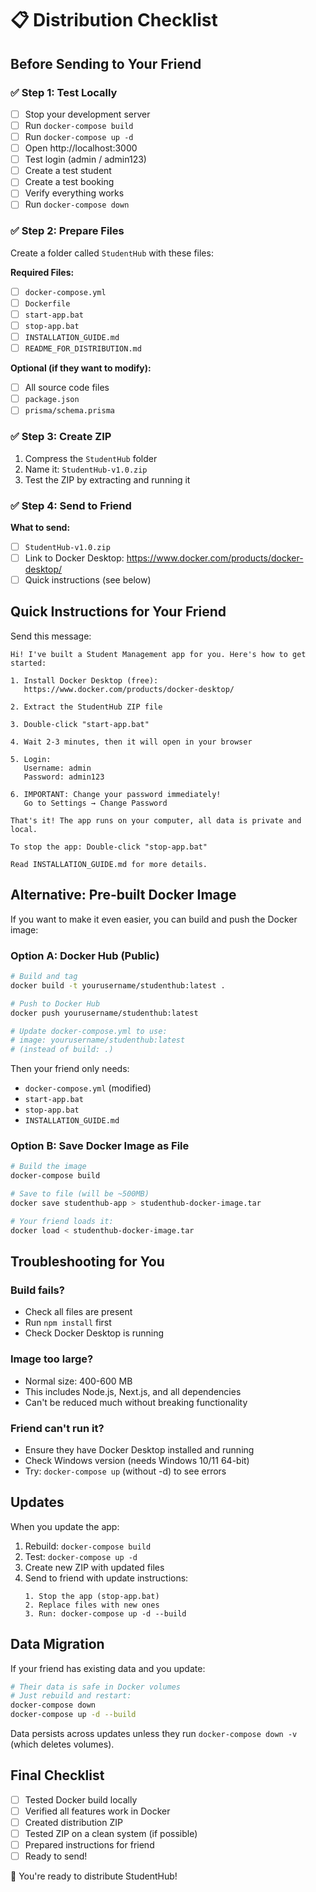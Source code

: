 # 📋 Distribution Checklist

## Before Sending to Your Friend

### ✅ Step 1: Test Locally
- [ ] Stop your development server
- [ ] Run `docker-compose build`
- [ ] Run `docker-compose up -d`
- [ ] Open http://localhost:3000
- [ ] Test login (admin / admin123)
- [ ] Create a test student
- [ ] Create a test booking
- [ ] Verify everything works
- [ ] Run `docker-compose down`

### ✅ Step 2: Prepare Files

Create a folder called `StudentHub` with these files:

**Required Files:**
- [ ] `docker-compose.yml`
- [ ] `Dockerfile`
- [ ] `start-app.bat`
- [ ] `stop-app.bat`
- [ ] `INSTALLATION_GUIDE.md`
- [ ] `README_FOR_DISTRIBUTION.md`

**Optional (if they want to modify):**
- [ ] All source code files
- [ ] `package.json`
- [ ] `prisma/schema.prisma`

### ✅ Step 3: Create ZIP

1. Compress the `StudentHub` folder
2. Name it: `StudentHub-v1.0.zip`
3. Test the ZIP by extracting and running it

### ✅ Step 4: Send to Friend

**What to send:**
- [ ] `StudentHub-v1.0.zip`
- [ ] Link to Docker Desktop: https://www.docker.com/products/docker-desktop/
- [ ] Quick instructions (see below)

## Quick Instructions for Your Friend

Send this message:

```
Hi! I've built a Student Management app for you. Here's how to get started:

1. Install Docker Desktop (free):
   https://www.docker.com/products/docker-desktop/
   
2. Extract the StudentHub ZIP file

3. Double-click "start-app.bat"

4. Wait 2-3 minutes, then it will open in your browser

5. Login:
   Username: admin
   Password: admin123
   
6. IMPORTANT: Change your password immediately!
   Go to Settings → Change Password

That's it! The app runs on your computer, all data is private and local.

To stop the app: Double-click "stop-app.bat"

Read INSTALLATION_GUIDE.md for more details.
```

## Alternative: Pre-built Docker Image

If you want to make it even easier, you can build and push the Docker image:

### Option A: Docker Hub (Public)

```bash
# Build and tag
docker build -t yourusername/studenthub:latest .

# Push to Docker Hub
docker push yourusername/studenthub:latest

# Update docker-compose.yml to use:
# image: yourusername/studenthub:latest
# (instead of build: .)
```

Then your friend only needs:
- `docker-compose.yml` (modified)
- `start-app.bat`
- `stop-app.bat`
- `INSTALLATION_GUIDE.md`

### Option B: Save Docker Image as File

```bash
# Build the image
docker-compose build

# Save to file (will be ~500MB)
docker save studenthub-app > studenthub-docker-image.tar

# Your friend loads it:
docker load < studenthub-docker-image.tar
```

## Troubleshooting for You

### Build fails?
- Check all files are present
- Run `npm install` first
- Check Docker Desktop is running

### Image too large?
- Normal size: 400-600 MB
- This includes Node.js, Next.js, and all dependencies
- Can't be reduced much without breaking functionality

### Friend can't run it?
- Ensure they have Docker Desktop installed and running
- Check Windows version (needs Windows 10/11 64-bit)
- Try: `docker-compose up` (without -d) to see errors

## Updates

When you update the app:

1. Rebuild: `docker-compose build`
2. Test: `docker-compose up -d`
3. Create new ZIP with updated files
4. Send to friend with update instructions:
   ```
   1. Stop the app (stop-app.bat)
   2. Replace files with new ones
   3. Run: docker-compose up -d --build
   ```

## Data Migration

If your friend has existing data and you update:

```bash
# Their data is safe in Docker volumes
# Just rebuild and restart:
docker-compose down
docker-compose up -d --build
```

Data persists across updates unless they run `docker-compose down -v` (which deletes volumes).

## Final Checklist

- [ ] Tested Docker build locally
- [ ] Verified all features work in Docker
- [ ] Created distribution ZIP
- [ ] Tested ZIP on a clean system (if possible)
- [ ] Prepared instructions for friend
- [ ] Ready to send!

🎉 You're ready to distribute StudentHub!

